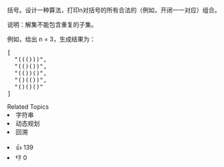 <p>括号。设计一种算法，打印n对括号的所有合法的（例如，开闭一一对应）组合。</p>

<p>说明：解集不能包含重复的子集。</p>

<p>例如，给出&nbsp;n = 3，生成结果为：</p>

<pre>
[
  "((()))",
  "(()())",
  "(())()",
  "()(())",
  "()()()"
]
</pre>

<div><div>Related Topics</div><div><li>字符串</li><li>动态规划</li><li>回溯</li></div></div><br><div><li>👍 139</li><li>👎 0</li></div>